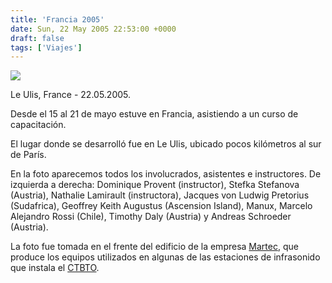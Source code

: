 ```yaml
---
title: 'Francia 2005'
date: Sun, 22 May 2005 22:53:00 +0000
draft: false
tags: ['Viajes']
---
```


[![](http://photos1.blogger.com/img/121/3009/400/groupe3%20pts%202005.jpg)](http://photos1.blogger.com/img/121/3009/640/groupe3%20pts%202005.jpg) 

Le Ulis, France - 22.05.2005.

Desde el 15 al 21 de mayo estuve en Francia, asistiendo a un curso de capacitación. 

El lugar donde se desarrolló fue en Le Ulis, ubicado pocos kilómetros al sur de París. 

En la foto aparecemos todos los involucrados, asistentes e instructores. De izquierda a derecha: 
Dominique Provent (instructor), Stefka Stefanova (Austria), Nathalie Lamirault (instructora), 
Jacques von Ludwig Pretorius (Sudafrica), Geoffrey Keith Augustus (Ascension Island), Manux, 
Marcelo Alejandro Rossi (Chile), Timothy Daly (Austria) y Andreas Schroeder (Austria). 

La foto fue tomada en el frente del edificio de la empresa [Martec](http://www.martec.fr/), 
que produce los equipos utilizados en algunas de las estaciones de infrasonido 
que instala el [CTBTO](http://www.ctbto.org/).
